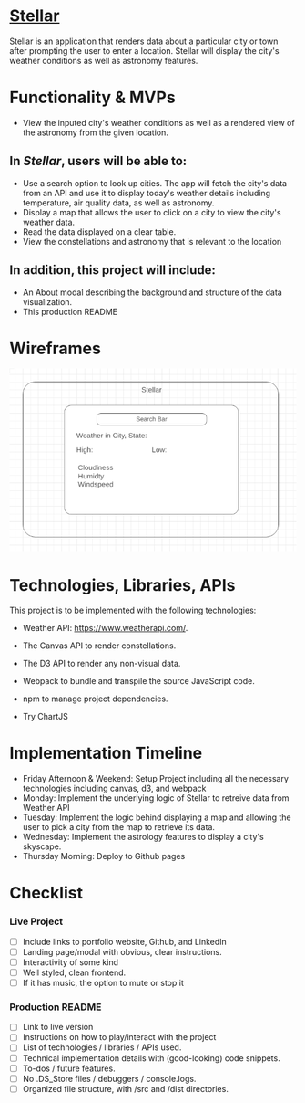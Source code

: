 # [Stellar](https://jq-pan.github.io/Stellar/)

Stellar is an application that renders data about a particular city or town after prompting the user to enter a location. Stellar will display the city's weather conditions as well as astronomy features.

# Functionality & MVPs

- View the inputed city's weather conditions as well as a rendered view of the astronomy from the given location.

## In *Stellar*, users will be able to:

- Use a search option to look up cities. The app will fetch the city's data from an API and use it to display today's weather details including temperature, air quality data, as well as astronomy.
- Display a map that allows the user to click on a city to view the city's weather data.
- Read the data displayed on a clear table.
- View the constellations and astronomy that is relevant to the location 

## In addition, this project will include:

- An About modal describing the background and structure of the data visualization.
- This production README

# Wireframes

![Stellar Wireframe](./assets/wireframe/initial_wireframe.png)

# Technologies, Libraries, APIs

This project is to be implemented with the following technologies:
- Weather API: https://www.weatherapi.com/.
- The Canvas API to render constellations.
- The D3 API to render any non-visual data.
- Webpack to bundle and transpile the source JavaScript code.
- npm to manage project dependencies.


- Try ChartJS 
# Implementation Timeline

- Friday Afternoon & Weekend: Setup Project including all the necessary technologies including canvas, d3, and webpack
- Monday: Implement the underlying logic of Stellar to retreive data from Weather API
- Tuesday: Implement the logic behind displaying a map and allowing the user to pick a city from the map to retrieve its data.
- Wednesday: Implement the astrology features to display a city's skyscape.
- Thursday Morning: Deploy to Github pages

# Checklist

### Live Project
- [ ] Include links to portfolio website, Github, and LinkedIn
- [ ] Landing page/modal with obvious, clear instructions.
- [ ] Interactivity of some kind
- [ ] Well styled, clean frontend.
- [ ] If it has music, the option to mute or stop it
### Production README
- [ ] Link to live version
- [ ] Instructions on how to play/interact with the project
- [ ] List of technologies / libraries / APIs used.
- [ ] Technical implementation details with (good-looking) code snippets.
- [ ] To-dos / future features.
- [ ] No .DS_Store files / debuggers / console.logs.
- [ ] Organized file structure, with /src and /dist directories.